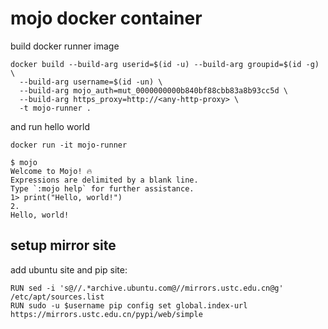 # mojo docker container

build docker runner image
```
docker build --build-arg userid=$(id -u) --build-arg groupid=$(id -g) \
  --build-arg username=$(id -un) \
  --build-arg mojo_auth=mut_0000000000b840bf88cbb83a8b93cc5d \
  --build-arg https_proxy=http://<any-http-proxy> \
  -t mojo-runner .
```

and run hello world
```
docker run -it mojo-runner
```

```
$ mojo
Welcome to Mojo! 🔥
Expressions are delimited by a blank line.
Type `:mojo help` for further assistance.
1> print("Hello, world!")
2.
Hello, world!
```

## setup mirror site
add ubuntu site and pip site:
```
RUN sed -i 's@//.*archive.ubuntu.com@//mirrors.ustc.edu.cn@g' /etc/apt/sources.list
RUN sudo -u $username pip config set global.index-url https://mirrors.ustc.edu.cn/pypi/web/simple
```
